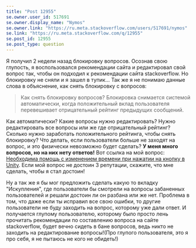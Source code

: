 ```yaml
---
title: "Post 12955"
se.owner.user_id: 517691
se.owner.display_name: "Nymos"
se.owner.link: "https://ru.meta.stackoverflow.com/users/517691/nymos"
se.link: "https://ru.meta.stackoverflow.com/q/12955"
se.post_id: 12955
se.post_type: question
---
```

<p>Я получил 2 недели назад блокировку вопросов. Осознав свою глупость, я воспользовался рекомендации сайта и редактировал свой вопрос так, чтобы он подходил к рекомендации сайта stackoverflow. Но блокировку не сняли и я зашел в тупик... Так же я не понимаю данные слова в объяснение, как снять блокировку с вопросов:</p>
<blockquote>
<p>Как снять блокировку вопросов?
Блокировка снимается системой автоматически, когда положительный вклад пользователя перевешивает отрицательный рейтинг предыдущих сообщений.</p>
</blockquote>
<p>Как автоматически? Какие вопросы нужно редактировать? Нужно редактировать все вопросы или же где отрицательный рейтинг? Сколько нужно заработать положительного рейтинга, чтобы снять блокировку? Что делать, если пользователи больше не заходят на вопрос, и это физически невозможно будет сделать?
<strong>У меня много вопросов, но на них нету ответов!</strong>
Вот ссылка на мой вопрос: <a href="https://ru.stackoverflow.com/questions/1533422/%d0%9d%d0%b5%d0%be%d0%b1%d1%85%d0%be%d0%b4%d0%b8%d0%bc%d0%b0-%d0%bf%d0%be%d0%bc%d0%be%d1%89%d1%8c-%d1%81-%d0%b8%d0%b7%d0%bc%d0%b5%d0%bd%d0%b5%d0%bd%d0%b8%d0%b5%d0%bc-%d0%b2%d1%80%d0%b5%d0%bc%d0%b5%d0%bd%d0%b8-%d0%bf%d1%80%d0%b8-%d0%bd%d0%b0%d0%b6%d0%b0%d1%82%d0%b8%d0%b8-%d0%bd%d0%b0-%d0%ba%d0%bd%d0%be%d0%bf%d0%ba%d1%83-%d0%b2-unity">Необходима помощь с изменением времени при нажатии на кнопку в Unity</a>. Если мой вопрос не достоин 3 репутации, скажите, что мне сделать, чтобы я стал достоин!</p>
<p>Ну а так же я бы мог предложить сделать какую то вкладку &quot;Искупления&quot;, где пользователи бы смотрели на вопросы забаненных пользователей и решали достоин ли он разбана или же нет. Проблема в том, что даже если ты исправил все свою ошибки, то другие пользователи не буду заходить на вопрос, которому уже дали ответ. И получается глупому пользователю, которому было просто лень прочитать рекомендации по составлению вопроса на сайте stackoverflow, будет вечно сидеть в бане вопросов, ведь никто не заходить на редактирование вопросы!(Про глупого пользователя, это я про себя, я не пытаюсь не кого не обидеть!)</p>
